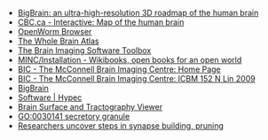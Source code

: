 <!-- 
.. title: Neuroscience Links
.. slug: neuroscience-links
.. date: 2015-09-10 15:06:49 UTC-04:00
.. tags: bookmarks
.. category:
.. link: 
.. description: 
.. type: text
-->

-    [BigBrain: an ultra-high-resolution 3D roadmap of the human brain](http://www.kurzweilai.net/bigbrain-an-ultra-high-resolution-3d-roadmap-of-the-human-brain)
-    [CBC.ca - Interactive: Map of the human brain](http://www.cbc.ca/news/interactives/brain/)
-    [OpenWorm Browser](http://browser.openworm.org)
-    [The Whole Brain Atlas](http://www.med.harvard.edu/AANLIB/home.html)
-    [The Brain Imaging Software Toolbox](http://www.bic.mni.mcgill.ca/software/)
-    [MINC/Installation - Wikibooks, open books for an open world](http://en.wikibooks.org/wiki/MINC/Installation)
-    [BIC - The McConnell Brain Imaging Centre: Home Page](http://www.bic.mni.mcgill.ca/ServicesAtlases/HomePage)
-    [BIC - The McConnell Brain Imaging Centre: ICBM 152 N Lin 2009](http://www.bic.mni.mcgill.ca/ServicesAtlases/ICBM152NLin2009)
-    [BigBrain](https://bigbrain.loris.ca/main.php)
-    [Software | Hypec](http://www.hype-c.com/software)
-    [Brain Surface and Tractography Viewer](http://www.nmr.mgh.harvard.edu/~rudolph/webgl/brain_viewer/brain_viewer.html)
-    [GO:0030141 secretory granule](http://www.ebi.ac.uk/QuickGO/GTerm?id=GO:0030141#term=info)
-    [Researchers uncover steps in synapse building, pruning](http://www.sciencedaily.com/releases/2011/11/111116162242.htm)




